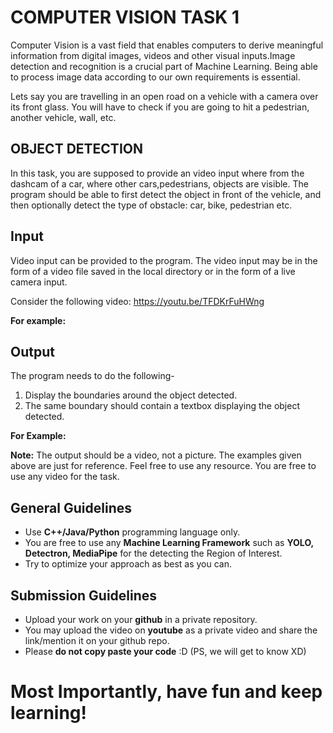 # COMPUTER VISION TASK 1

Computer Vision is a vast field that enables computers to derive meaningful information from digital images, videos and other visual inputs.Image detection and recognition is a crucial part of Machine Learning. Being able to process image data according to our own requirements is essential. 
<p>Lets say you are travelling in an open road on a vehicle with a camera over its front glass. You
will have to check if you are going to hit a pedestrian, another vehicle, wall, etc.</p>

## OBJECT DETECTION

In this task, you are supposed to provide an video input where from the dashcam of a car, where other cars,pedestrians, objects are visible. The program should be able to first detect the object in front of the vehicle, and then optionally detect the type of obstacle: car, bike, pedestrian etc.

## Input

Video input can be provided to the program. The video input may be in the form of a video file saved in the local directory or in the form of a live camera input.

Consider the following video:
https://youtu.be/TFDKrFuHWng

**For example:** 


## Output

The program needs to do the following-

 1. Display the boundaries around the object detected.
 2. The same boundary should contain a textbox displaying the object detected.
 
**For Example:**

 
 **Note:** The output should be a video, not a picture. The examples given above are just for reference. Feel free to use any resource. You are free to use any video for the task.

## General Guidelines

 - Use **C++/Java/Python** programming language only.
 - You are free to use any **Machine Learning Framework** such as **YOLO, Detectron, MediaPipe** for the detecting the Region of Interest.
 - Try to optimize your approach as best as you can.

## Submission Guidelines

- Upload your work on your **github** in a private repository.
- You may upload the video on **youtube** as a private video and share the link/mention it on your github repo.
- Please **do not copy paste your code** :D (PS, we will get to know XD)

# Most Importantly, have fun and keep learning!